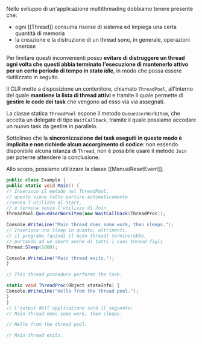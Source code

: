 Nello sviluppo di un'applicazione multithreading dobbiamo tenere presente che:

- ogni [[Thread]] consuma risorse di sistema ed impiega una certa quantità di memoria
- la creazione e la distruzione di un thread sono, in generale, operazioni onerose

Per limitare questi inconvenienti posso **evitare di distruggere un thread ogni volta che questi abbia terminato l'esecuzione di mantenerlo attivo per un certo periodo di tempo in stato *idle***, in modo che possa essere riutilizzato in seguito.

Il CLR mette a disposizione un contenitore, chiamato `ThreadPool`, all'interno del quale **mantiene la lista di thread attivi** e tramite il quale permette di **gestire le code dei task** che vengono ad esso via via assegnati.

La classe statica `ThreadPool` espone il metodo `QueueUserWorkItem`, che accetta un delegate di tipo `WaitCallback`, tramite il quale possiamo accodare un nuovo task da gestire in parallelo.

Sottolineo che la **sincronizzazione dei task eseguiti in questo modo è implicita e non richiede alcun accorgimento di codice**: non essendo disponibile alcuna istanza di `Thread`, non è possibile usare il metodo `Join` per poterne attendere la conclusione.

Allo scopo, possiamo utilizzare la classe [[ManualResetEvent]].

```csharp
public class Example {
public static void Main() {
// Inserisco il metodo nel ThreadPool,
// questo viene fatto partire automaticamente
//senza l'utilizzo di Start,
// e termina senza l'utilizzo di Join
ThreadPool.QueueUserWorkItem(new WaitCallback(ThreadProc));

Console.WriteLine("Main thread does some work, then sleeps.");
// Inserisco uno Sleep in quanto, altrimenti,
// il programa (quindi il main thread) terminerebbe,
// portando ad un abort anche di tutti i suoi thread figli
Thread.Sleep(1000);

Console.WriteLine("Main thread exits.");
}

// This thread procedure performs the task.

static void ThreadProc(Object stateInfo) {
Console.WriteLine("Hello from the thread pool.");
}
}
// L'output dell'applicazione sarà il seguente:
// Main thread does some work, then sleeps.

// Hello from the thread pool.

// Main thread exits.
```
